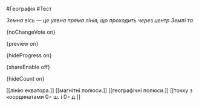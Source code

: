 #Географія #Тест

*Земна вісь — це уявна пряма лінія, що проходить через центр Землі та*

{noChangeVote on}

{preview on}

{hideProgress on}

{shareEnable off}

{hideCount on}

[[лінію екватора.]]
[[магнітні полюси.]]
[[географічні полюси.]]
[[точку з координатами 0∘ ш. і 0∘ д.]]
